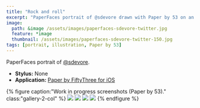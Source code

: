 ```yaml
---
title: "Rock and roll"
excerpt: "PaperFaces portrait of @sdevore drawn with Paper by 53 on an iPad."
image: 
  path: &image /assets/images/paperfaces-sdevore-twitter.jpg 
  feature: *image
  thumbnail: /assets/images/paperfaces-sdevore-twitter-150.jpg
tags: [portrait, illustration, Paper by 53]
---
```


PaperFaces portrait of [@sdevore](https://twitter.com/sdevore).

* **Stylus:** None
* **Application:** [Paper by FiftyThree for iOS](http://www.fiftythree.com/paper)

{% figure caption:"Work in progress screenshots (Paper by 53)." class:"gallery-2-col" %}
[![](/assets/images/paperfaces-sdevore-process-1-600.jpg)](/assets/images/paperfaces-sdevore-process-1-lg.jpg)
[![](/assets/images/paperfaces-sdevore-process-2-600.jpg)](/assets/images/paperfaces-sdevore-process-2-lg.jpg)
[![](/assets/images/paperfaces-sdevore-process-3-600.jpg)](/assets/images/paperfaces-sdevore-process-3-lg.jpg)
[![](/assets/images/paperfaces-sdevore-process-4-600.jpg)](/assets/images/paperfaces-sdevore-process-4-lg.jpg)
{% endfigure %}
